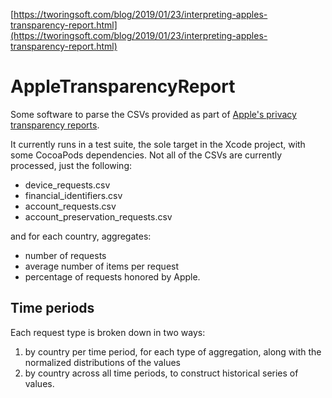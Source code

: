 [https://tworingsoft.com/blog/2019/01/23/interpreting-apples-transparency-report.html](https://tworingsoft.com/blog/2019/01/23/interpreting-apples-transparency-report.html)

# AppleTransparencyReport

Some software to parse the CSVs provided as part of [Apple's privacy transparency reports](https://www.apple.com/legal/transparency/).

It currently runs in a test suite, the sole target in the Xcode project, with some CocoaPods dependencies. Not all of the CSVs are currently processed, just the following:

- device_requests.csv
- financial_identifiers.csv
- account_requests.csv
- account_preservation_requests.csv

and for each country, aggregates:

- number of requests
- average number of items per request
- percentage of requests honored by Apple.

## Time periods

Each request type is broken down in two ways:

1. by country per time period, for each type of aggregation, along with the normalized distributions of the values
1. by country across all time periods, to construct historical series of values.
